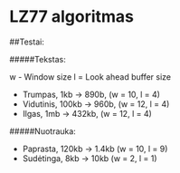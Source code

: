 # LZ77 algoritmas

##Testai:

#####Tekstas:

w - Window size
l = Look ahead buffer size

* Trumpas, 1kb -> 890b, (w = 10, l = 4)
* Vidutinis, 100kb -> 960b, (w = 12, l = 4)
* Ilgas, 1mb -> 432kb, (w = 12, l = 4)

#####Nuotrauka:
* Paprasta, 120kb -> 1.4kb (w = 10, l = 9)
* Sudėtinga, 8kb -> 10kb (w = 2, l = 1)
